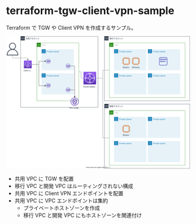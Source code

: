 # terraform-tgw-client-vpn-sample

Terraform で TGW や Client VPN を作成するサンプル。

![image](architecture.drawio.svg)

- 共用 VPC に TGW を配置
- 移行 VPC と開発 VPC はルーティングされない構成
- 共用 VPC に Client VPN エンドポイントを配置
- 共用 VPC に VPC エンドポイントは集約
  - プライベートホストゾーンを作成
  - 移行 VPC と開発 VPC にもホストゾーンを関連付け